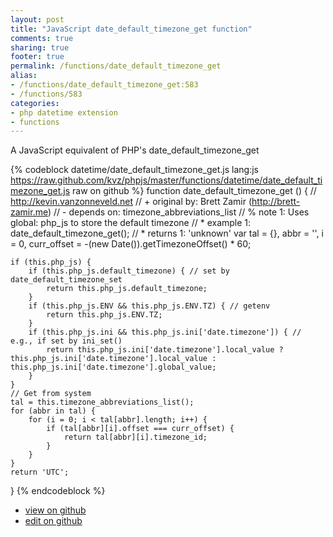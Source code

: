 ```yaml
---
layout: post
title: "JavaScript date_default_timezone_get function"
comments: true
sharing: true
footer: true
permalink: /functions/date_default_timezone_get
alias:
- /functions/date_default_timezone_get:583
- /functions/583
categories:
- php datetime extension
- functions
---
```

A JavaScript equivalent of PHP's date_default_timezone_get

<!-- more -->

{% codeblock datetime/date_default_timezone_get.js lang:js https://raw.github.com/kvz/phpjs/master/functions/datetime/date_default_timezone_get.js raw on github %}
function date_default_timezone_get () {
    // http://kevin.vanzonneveld.net
    // +   original by: Brett Zamir (http://brett-zamir.me)
    // -    depends on: timezone_abbreviations_list
    // %        note 1: Uses global: php_js to store the default timezone
    // *     example 1: date_default_timezone_get();
    // *     returns 1: 'unknown'
    var tal = {},
        abbr = '',
        i = 0,
        curr_offset = -(new Date()).getTimezoneOffset() * 60;

    if (this.php_js) {
        if (this.php_js.default_timezone) { // set by date_default_timezone_set
            return this.php_js.default_timezone;
        }
        if (this.php_js.ENV && this.php_js.ENV.TZ) { // getenv
            return this.php_js.ENV.TZ;
        }
        if (this.php_js.ini && this.php_js.ini['date.timezone']) { // e.g., if set by ini_set()
            return this.php_js.ini['date.timezone'].local_value ? this.php_js.ini['date.timezone'].local_value : this.php_js.ini['date.timezone'].global_value;
        }
    }
    // Get from system
    tal = this.timezone_abbreviations_list();
    for (abbr in tal) {
        for (i = 0; i < tal[abbr].length; i++) {
            if (tal[abbr][i].offset === curr_offset) {
                return tal[abbr][i].timezone_id;
            }
        }
    }
    return 'UTC';
}
{% endcodeblock %}

 - [view on github](https://github.com/kvz/phpjs/blob/master/functions/datetime/date_default_timezone_get.js)
 - [edit on github](https://github.com/kvz/phpjs/edit/master/functions/datetime/date_default_timezone_get.js)

